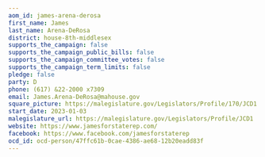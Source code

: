 ```yaml
---
aom_id: james-arena-derosa
first_name: James
last_name: Arena-DeRosa
district: house-8th-middlesex
supports_the_campaign: false
supports_the_campaign_public_bills: false
supports_the_campaign_committee_votes: false
supports_the_campaign_term_limits: false
pledge: false
party: D
phone: (617) &22-2000 x7309
email: James.Arena-DeRosa@mahouse.gov
square_picture: https://malegislature.gov/Legislators/Profile/170/JCD1.jpg
start_date: 2023-01-03
malegislature_url: https://malegislature.gov/Legislators/Profile/JCD1
website: https://www.jamesforstaterep.com/
facebook: https://www.facebook.com/jamesforstaterep
ocd_id: ocd-person/47ffc61b-0cae-4386-ae68-12b20eadd83f
---
```

